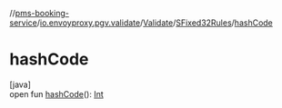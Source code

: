 //[pms-booking-service](../../../../index.md)/[io.envoyproxy.pgv.validate](../../index.md)/[Validate](../index.md)/[SFixed32Rules](index.md)/[hashCode](hash-code.md)

# hashCode

[java]\
open fun [hashCode](hash-code.md)(): [Int](https://kotlinlang.org/api/core/kotlin-stdlib/kotlin/-int/index.html)